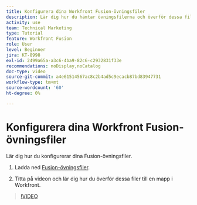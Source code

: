 ```yaml
---
title: Konfigurera dina Workfront Fusion-övningsfiler
description: Lär dig hur du hämtar övningsfilerna och överför dessa filer till en mapp i Workfront, i [!DNL Adobe Workfront Fusion].
activity: use
team: Technical Marketing
type: Tutorial
feature: Workfront Fusion
role: User
level: Beginner
jira: KT-8998
exl-id: 2499a65a-a3c6-4ba9-82c6-c2932831f33e
recommendations: noDisplay,noCatalog
doc-type: video
source-git-commit: a4e61514567ac8c2b4ad5c9ecacb87bd83947731
workflow-type: tm+mt
source-wordcount: '60'
ht-degree: 0%

---
```


# Konfigurera dina Workfront Fusion-övningsfiler

Lär dig hur du konfigurerar dina Fusion-övningsfiler.

1. Ladda ned [Fusion-övningsfiler](/help/assets/fusion-exercise-files.zip).

1. Titta på videon och lär dig hur du överför dessa filer till en mapp i Workfront.

>[!VIDEO](https://video.tv.adobe.com/v/335258/?quality=12&learn=on)
